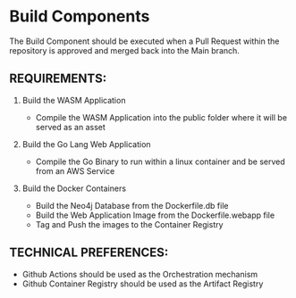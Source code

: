 # Build Components 

The Build Component should be executed when a Pull Request within the repository is approved and merged back into the Main branch.

## REQUIREMENTS:
1. Build the WASM Application
   - Compile the WASM Application into the public folder where it will be served as an asset

2. Build the Go Lang Web Application
   - Compile the Go Binary to run within a linux container and be served from an AWS Service

3. Build the Docker Containers
   - Build the Neo4j Database from the Dockerfile.db file
   - Build the Web Application Image from the Dockerfile.webapp file
   - Tag and Push the images to the Container Registry

## TECHNICAL PREFERENCES:
- Github Actions should be used as the Orchestration mechanism
- Github Container Registry should be used as the Artifact Registry